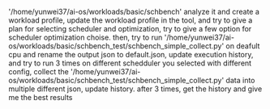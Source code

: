 '/home/yunwei37/ai-os/workloads/basic/schbench' analyze it and create a workload profile, update the workload profile in the tool, and try to give a plan for selecting scheduler and optimization, try to give a few option for scheduler optimization choise. then, try to run '/home/yunwei37/ai-os/workloads/basic/schbench_test/schbench_simple_collect.py' on deafult cpu and rename the output json to default.json, update execution history, and try to run 3 times on different schedduler you selected with different config, collect the '/home/yunwei37/ai-os/workloads/basic/schbench_test/schbench_simple_collect.py' data into multiple different json, update history. after 3 times, get the history and give me the best results
